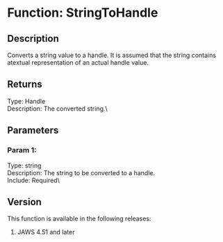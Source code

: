 # Function: StringToHandle

## Description

Converts a string value to a handle. It is assumed that the string
contains atextual representation of an actual handle value.

## Returns

Type: Handle\
Description: The converted string.\

## Parameters

### Param 1:

Type: string\
Description: The string to be converted to a handle.\
Include: Required\

## Version

This function is available in the following releases:

1.  JAWS 4.51 and later
